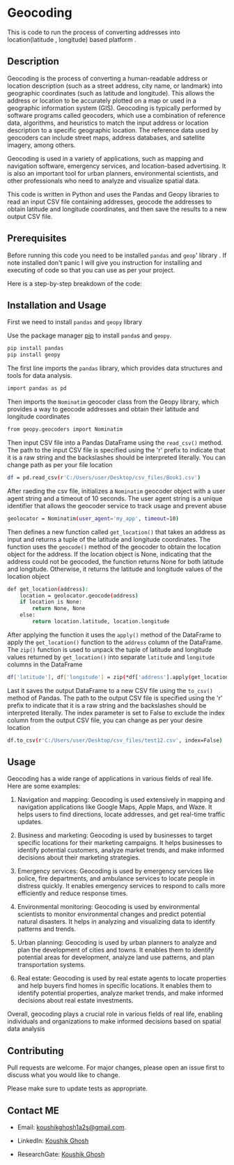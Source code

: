 # Geocoding

This is code to run the process of converting addresses into location(latitude , longitude) based platform .

## Description
Geocoding is the process of converting a human-readable address or location description (such as a street address, city name, or landmark) into geographic coordinates (such as latitude and longitude). This allows the address or location to be accurately plotted on a map or used in a geographic information system (GIS). Geocoding is typically performed by software programs called geocoders, which use a combination of reference data, algorithms, and heuristics to match the input address or location description to a specific geographic location. The reference data used by geocoders can include street maps, address databases, and satellite imagery, among others.

Geocoding is used in a variety of applications, such as mapping and navigation software, emergency services, and location-based advertising. It is also an important tool for urban planners, environmental scientists, and other professionals who need to analyze and visualize spatial data.

This code is written in Python and uses the Pandas and Geopy libraries to read an input CSV file containing addresses, geocode the addresses to obtain latitude and longitude coordinates, and then save the results to a new output CSV file.
## Prerequisites
Before running this code you need to be installed `pandas` and `geop`' library . If note installed don't panic I will give you instruction for installing and executing of code so that you can use as per your project. 

Here is a step-by-step breakdown of the code:

## Installation and Usage
First we need to install `pandas` and `geopy` library

Use the package manager [pip](https://pip.pypa.io/en/stable/) to install `panda`s and `geopy`.

```bash
pip install pandas
pip install geopy
```
The first line imports the `pandas` library, which provides data structures and tools for data analysis.
```bash
import pandas as pd
```
Then imports the `Nominatim` geocoder class from the Geopy library, which provides a way to geocode addresses and obtain their latitude and longitude coordinates
```bash
from geopy.geocoders import Nominatim
```
Then input CSV file into a Pandas DataFrame using the ``read_csv()`` method. The path to the input CSV file is specified using the 'r' prefix to indicate that it is a raw string and the backslashes should be interpreted literally. You can change path as per your file location
```bash
df = pd.read_csv(r'C:/Users/user/Desktop/csv_files/Book1.csv')
```
After raeding the csv file, initializes a `Nominatim` geocoder object with a user agent string and a timeout of 10 seconds. The user agent string is a unique identifier that allows the geocoder service to track usage and prevent abuse
```bash
geolocator = Nominatim(user_agent='my_app', timeout=10)
```
Then defines a new function called `get_location()` that takes an address as input and returns a tuple of the latitude and longitude coordinates. The function uses the `geocode()` method of the geocoder to obtain the location object for the address. If the location object is None, indicating that the address could not be geocoded, the function returns None for both latitude and longitude. Otherwise, it returns the latitude and longitude values of the location object
```bash
def get_location(address):
    location = geolocator.geocode(address)
    if location is None:
        return None, None
    else:
        return location.latitude, location.longitude
```
After applying the function it uses the `apply()` method of the DataFrame to apply the `get_location()` function to the `address` column of the DataFrame. The `zip()` function is used to unpack the tuple of latitude and longitude values returned by `get_location()` into separate `latitude` and `longitude` columns in the DataFrame
```bash
df['latitude'], df['longitude'] = zip(*df['address'].apply(get_location))
```
Last it saves the output DataFrame to a new CSV file using the `to_csv()` method of Pandas. The path to the output CSV file is specified using the 'r' prefix to indicate that it is a raw string and the backslashes should be interpreted literally. The index parameter is set to False to exclude the index column from the output CSV file, you can change as per your desire location
```bash
df.to_csv(r'C:/Users/user/Desktop/csv_files/test12.csv', index=False)
```



## Usage

Geocoding has a wide range of applications in various fields of real life. Here are some examples:

1. Navigation and mapping: Geocoding is used extensively in mapping and navigation applications like Google Maps, Apple Maps, and Waze. It helps users to find directions, locate addresses, and get real-time traffic updates.

2. Business and marketing: Geocoding is used by businesses to target specific locations for their marketing campaigns. It helps businesses to identify potential customers, analyze market trends, and make informed decisions about their marketing strategies.

3. Emergency services: Geocoding is used by emergency services like police, fire departments, and ambulance services to locate people in distress quickly. It enables emergency services to respond to calls more efficiently and reduce response times.

4. Environmental monitoring: Geocoding is used by environmental scientists to monitor environmental changes and predict potential natural disasters. It helps in analyzing and visualizing data to identify patterns and trends.

5. Urban planning: Geocoding is used by urban planners to analyze and plan the development of cities and towns. It enables them to identify potential areas for development, analyze land use patterns, and plan transportation systems.

6. Real estate: Geocoding is used by real estate agents to locate properties and help buyers find homes in specific locations. It enables them to identify potential properties, analyze market trends, and make informed decisions about real estate investments.

Overall, geocoding plays a crucial role in various fields of real life, enabling individuals and organizations to make informed decisions based on spatial data analysis


## Contributing

Pull requests are welcome. For major changes, please open an issue first
to discuss what you would like to change.

Please make sure to update tests as appropriate.

## Contact ME
* Email: koushikghosh1a2s@gmail.com.

* LinkedIn: [Koushik Ghosh](https://www.linkedin.com/in/koushik-ghosh-490761192/)

* ResearchGate: [Koushik Ghosh](https://www.researchgate.net/profile/Koushik-Ghosh-23)


